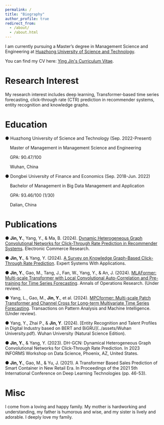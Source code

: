 ```yaml
---
permalink: /
title: "Biography"
author_profile: true
redirect_from: 
  - /about/
  - /about.html
---
```


I am currently pursuing a Master’s degree in Management Science and Engineering at [Huazhong University of Science and Technology](https://www.hust.edu.cn/). 

You can find my CV here: [Ying Jin's Curriculum Vitae](../assets/Resume_YingJin.pdf).



Research Interest
======
My research interest includes deep learning, Transformer-based time series forecasting, click-through rate (CTR) prediction in recommender systems, entity recognition and knowledge graphs.

Education
======
● Huazhong University of Science and Technology (Sep. 2022-Present)         

&nbsp;&nbsp;&nbsp;&nbsp;Master of Management in Management Science and Engineering        

&nbsp;&nbsp;&nbsp;&nbsp;GPA: 90.47/100         

&nbsp;&nbsp;&nbsp;&nbsp;Wuhan, China

  
● Dongbei University of Finance and Economics (Sep. 2018-Jun. 2022)        

&nbsp;&nbsp;&nbsp;&nbsp;Bachelor of Management in Big Data Management and Application        

&nbsp;&nbsp;&nbsp;&nbsp;GPA: 93.46/100 (1/30)

&nbsp;&nbsp;&nbsp;&nbsp;Dalian, China


Publications
======
● **Jin, Y.**, Yang, Y., & Ma, B. (2024). [Dynamic Heterogeneous Graph Convolutional Networks for Click-Through Rate Prediction in Recommender Systems](../assets/Manuscript_0614.pdf). Electronic Commerce Research.

● **Jin, Y.**, & Yang, Y. (2024). [A Survey on Knowledge Graph-Based Click-Through Rate Prediction](../assets/Paper&Appendix.pdf). Expert Systems With Applications.

● **Jin, Y.**, Gao, M., Tang, J., Fan, W., Yang, Y., & An, J. (2024). [MLAFormer: Multi-scale Transformer with Local Convolutional Auto-Correlation and Pre-training for Time Series Forecasting](../assets/MLAFormer_240627.pdf). Annals of Operations Research. (Under review).     

● Yang, L., Gao, M., **Jin, Y.**, et al. (2024). [MPCformer: Multi-scale Patch Transformer and Channel Cross for Long-term Multivariate Time Series Forecasting](../assets/TPAMI-2024-03-0517_Proof_hi.pdf). Transactions on Pattern Analysis and Machine Intelligence. (Under review).

● Yang, Y., Zhai P., & **Jin, Y**. (2024). [Entity Recognition and Talent Profiles in Digital Industry based on BERT and BiGRU](../assets/Wuhan University.pdf). Wuhan University (Natural Science Edition).

● **Jin, Y.**, & Yang, Y. (2023). DH-GCN: Dynamical Heterogeneous Graph Convolutional Networks for Click-Through Rate Prediction. In 2023 INFORMS Workshop on Data Science, Phoenix, AZ, United States.

● **Jin, Y.**, Gao, M., & Yu, J. (2021). A Transformer Based Sales Prediction of Smart Container in New Retail Era. In Proceedings of the 2021 5th International Conference on Deep Learning Technologies (pp. 46-53).




Misc
======
I come from a loving and happy family. My mother is hardworking and understanding, my father is humorous and wise, and my sister is lively and adorable. I deeply love my family.
